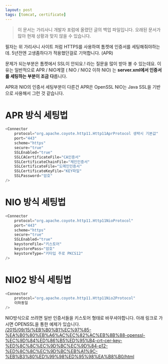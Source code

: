 ```yaml
---
layout: post
tags: [tomcat, certificate]
---
```


> 이 문서는 가리사니 개발자 포럼에 올렸던 글의 백업 파일입니다.
오래된 문서가 많아 현재 상황과 맞지 않을 수 있습니다.


필자는 위 가리사니 사이트 처럼 HTTPS를 사용하여 톰켓에 인증서를 세팅해줘야하는데.
5년전엔 고생좀하다가 적용했던걸로 기억합니다. (APR)

문제가 되는부분은 톰켓에서 SSL이 안되요.! 라는 질문을 많이 받아 볼 수 있는데요.
이유는 일반적으로 APR / NIO계열 ( NIO / NIO2 이하 NIO) 는 **server.xml에서 인증서를 세팅하는 부분이 조금 다**릅니다.

APR과 NIO의 인증서 세팅부분이 다른건 APR은 OpenSSL NIO는 Java SSL을 기반으로 사용해서 그런 것 같습니다.


# APR 방식 세팅법
``` java
<Connector
	protocol="org.apache.coyote.http11.Http11AprProtocol 생략시 기본값"
	port="443"
	scheme="https"
	secure="true"
	SSLEnabled="true"
	SSLCACertificateFile="CA인증서"
	SSLCertificateChainFile="체인인증서"
	SSLCertificateFile="도메인인증서"
	SSLCertificateKeyFile="KEY파일"
	SSLPassword="암호"
/>
```

# NIO 방식 세팅법
``` java
<Connector
	protocol="org.apache.coyote.http11.Http11NioProtocol"
	port="443"
	scheme="https"
	secure="true"
	SSLEnabled="true"
	keystoreFile="키스토어"
	keystorePass="암호"
	keystoreType="키타입 주로 PKCS12"
/>
```

# NIO2 방식 세팅법
``` java
<Connector
	protocol="org.apache.coyote.http11.Http11Nio2Protocol"
	이하동일
/>
```

NIO방식으로 쓰려면 일반 인증서들을 키스토어 형태로 바꾸셔야합니다.
아래 링크로 가시면 OPENSSL을 통한 예제가 있습니다.
[/2015/09/15/%EB%B0%B1%EC%97%85-%EA%B0%80%EB%A6%AC%EC%82%AC%EB%8B%88-openssl-%EC%9D%84%ED%86%B5%ED%95%B4-crt-cer-key-%ED%8C%8C%EC%9D%BC%EC%9D%84-p12-%ED%8C%8C%EC%9D%BC%EB%A1%9C-%EB%B3%80%ED%99%98%ED%95%98%EA%B8%B0/html](/2015/09/15/%EB%B0%B1%EC%97%85-%EA%B0%80%EB%A6%AC%EC%82%AC%EB%8B%88-openssl-%EC%9D%84%ED%86%B5%ED%95%B4-crt-cer-key-%ED%8C%8C%EC%9D%BC%EC%9D%84-p12-%ED%8C%8C%EC%9D%BC%EB%A1%9C-%EB%B3%80%ED%99%98%ED%95%98%EA%B8%B0/html)